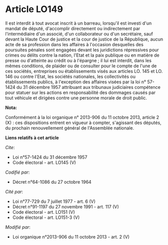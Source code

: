 # Article LO149

Il est interdit à tout avocat inscrit à un barreau, lorsqu'il est investi d'un mandat de député, d'accomplir directement ou
indirectement par l'intermédiaire d'un associé, d'un collaborateur ou d'un secrétaire, sauf devant la Haute Cour de justice
et la cour de justice de la République, aucun acte de sa profession dans les affaires à l'occasion desquelles des poursuites
pénales sont engagées devant les juridictions répressives pour crimes ou délits contre la nation, l'Etat et la paix publique
ou en matière de presse ou d'atteinte au crédit ou à l'épargne ; il lui est interdit, dans les mêmes conditions, de plaider
ou de consulter pour le compte de l'une de ces sociétés, entreprises ou établissements visés aux articles LO. 145 et LO. 146
ou contre l'Etat, les sociétés nationales, les collectivités ou établissements publics, à l'exception des affaires visées par
la loi n° 57-1424 du 31 décembre 1957 attribuant aux tribunaux judiciaires compétence pour statuer sur les actions en
responsabilité des dommages causés par tout véhicule et dirigées contre une personne morale de droit public.

**Nota:**

Conformément à la loi organique n° 2013-906 du 11 octobre 2013, article 2 (X) : ces dispositions entrent en vigueur à
compter, s'agissant des députés, du prochain renouvellement général de l'Assemblée nationale.

**Liens relatifs à cet article**

_Cite_:

  - Loi n°57-1424 du 31 décembre 1957
  - Code électoral - art. LO145 (V)

_Codifié par_:

  - Décret n°64-1086 du 27 octobre 1964

_Cité par_:

  - Loi n°77-729 du 7 juillet 1977 - art. 6 (V)
  - Décret n°91-1197 du 27 novembre 1991 - art. 117 (V)
  - Code électoral - art. LO151 (V)
  - Code électoral - art. LO151-3 (V)

_Modifié par_:

  - Loi organique n°2013-906 du 11 octobre 2013 - art. 2 (V)
